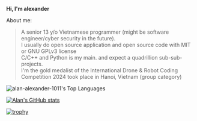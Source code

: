 **Hi, I'm alexander**

About me:
>A senior 13 y/o Vietnamese programmer (might be software engineer/cyber security in the future).\
>I usually do open source application and open source code with MIT or GNU GPLv3 license\
>C/C++ and Python is my main.
>and expect a quadrillion sub-sub-projects.\
>I'm the gold medalist of the International Drone & Robot Coding Competition 2024 took place in Hanoi, Vietnam (group category)

![alan-alexander-1011's Top Languages](https://github-readme-stats.vercel.app/api/top-langs/?username=alan-alexander-1011&theme=dark&show_icons=true&hide_border=false&layout=compact)

[![Alan's GitHub stats](https://github-readme-stats.vercel.app/api?username=alan-alexander-1011&theme=transparent&bg_color=00000000&title_color=FFFFFFFF)](https://github.com/anuraghazra/github-readme-stats)

[![trophy](https://github-profile-trophy.vercel.app/?username=alan-alexander-1011&theme=apprentice&margin-w=15&no-frame=true)](https://github.com/ryo-ma/github-profile-trophy)
